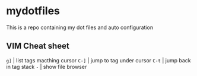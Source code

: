 # mydotfiles

This is a repo containing my dot files and auto configuration

## VIM Cheat sheet

`g]`  | list tags macthing cursor
`C-]` | jump to tag under cursor
`C-t` | jump back in tag stack
`-`   | show file browser
